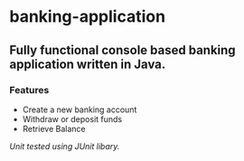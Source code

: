 # banking-application

## Fully functional console based banking application written in Java.

### Features
* Create a new banking account
* Withdraw or deposit funds
* Retrieve Balance

*Unit tested using JUnit libary.*
